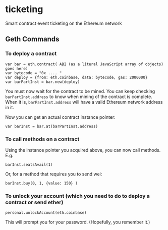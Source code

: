 # ticketing
Smart contract event ticketing on the Ethereum network

## Geth Commands

### To deploy a contract
```
var bar = eth.contract( ABI (as a literal JavaScript array of objects) goes here)
var bytecode = "0x .... "
var deploy = {from: eth.coinbase, data: bytecode, gas: 2000000}
var barPartInst = bar.new(deploy)
```
You must now wait for the contract to be mined. You can keep checking `barPartInst.address` to know when mining of the contract is complete. When it is, `barPartInst.address` will have a valid Ethereum network address in it.

Now you can get an actual contract instance pointer:
```
var barInst = bar.at(barPartInst.address)
```

### To call methods on a contract
Using the instance pointer you acquired above, you can now call methods. E.g.
```
barInst.seatsAvail(1)
```
Or, for a method that requires you to send wei:
```
barInst.buy(0, 1, {value: 150} )
```

### To unlock your account (which you need to do to deploy a contract or send ether)
```
personal.unlockAccount(eth.coinbase)
```
This will prompt you for your password. (Hopefully, you remember it.)
